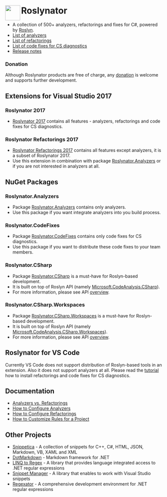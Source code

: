 # Roslynator <img align="left" width="48px" height="48px" src="http://pihrt.net/images/Roslynator.ico">

* A collection of 500+ analyzers, refactorings and fixes for C#, powered by [Roslyn](http://github.com/dotnet/roslyn).
* [List of analyzers](src/Analyzers/README.md)
* [List of refactorings](src/Refactorings/README.md)
* [List of code fixes for CS diagnostics](src/CodeFixes/README.md)
* [Release notes](ChangeLog.md)

### Donation

Although Roslynator products are free of charge, any [donation](https://www.paypal.com/cgi-bin/webscr?cmd=_s-xclick&hosted_button_id=BX85UA346VTN6) is welcome and supports further development.

## Extensions for Visual Studio 2017

### Roslynator 2017

* [Roslynator 2017](http://marketplace.visualstudio.com/items?itemName=josefpihrt.Roslynator2017) contains all features - analyzers, refactorings and code fixes for CS diagnostics.

### Roslynator Refactorings 2017

* [Roslynator Refactorings 2017](http://marketplace.visualstudio.com/items?itemName=josefpihrt.RoslynatorRefactorings2017) contains all features except analyzers, it is a subset of Roslynator 2017.
* Use this extension in combination with package [Roslynator.Analyzers](http://www.nuget.org/packages/Roslynator.Analyzers/) or if you are not interested in analyzers at all.

## NuGet Packages

### Roslynator.Analyzers

* Package [Roslynator.Analyzers](http://www.nuget.org/packages/Roslynator.Analyzers/) contains only analyzers.
* Use this package if you want integrate analyzers into you build process.

### Roslynator.CodeFixes

* Package [Roslynator.CodeFixes](http://www.nuget.org/packages/Roslynator.CodeFixes/) contains only code fixes for CS diagnostics.
* Use this package if you want to distribute these code fixes to your team members.

### Roslynator.CSharp

* Package [Roslynator.CSharp](http://www.nuget.org/packages/Roslynator.CSharp/) is a must-have for Roslyn-based development.
* It is built on top of Roslyn API (namely [Microsoft.CodeAnalysis.CSharp](http://www.nuget.org/packages/Microsoft.CodeAnalysis.CSharp/)).
* For more information, please see API [overview](src/CSharp/README.md).

### Roslynator.CSharp.Workspaces

* Package [Roslynator.CSharp.Workspaces](http://www.nuget.org/packages/Roslynator.CSharp.Workspaces/) is a must-have for Roslyn-based development.
* It is built on top of Roslyn API (namely [Microsoft.CodeAnalysis.CSharp.Workspaces](http://www.nuget.org/packages/Microsoft.CodeAnalysis.CSharp.Workspaces/)).
* For more information, please see API [overview](src/CSharp.Workspaces/README.md).

## Roslynator for VS Code

Currently VS Code does not support distribution of Roslyn-based tools in an extension.
Also it does not support analyzers at all.
Please read the [tutorial](docs/RoslynatorForVisualStudioCode.md) how to install refactorings and code fixes for CS diagnostics.

## Documentation

* [Analyzers vs. Refactorings](docs/AnalyzersVsRefactorings.md)
* [How to Configure Analyzers](docs/HowToConfigureAnalyzers.md)
* [How to Configure Refactorings](docs/HowToConfigureRefactorings.md)
* [How to Customize Rules for a Project](docs/HowToCustomizeRulesForProject.md)

## Other Projects

* [Snippetica](https://github.com/JosefPihrt/Snippetica) - A collection of snippets for C++, C#, HTML, JSON, Markdown, VB, XAML and XML
* [DotMarkdown](https://github.com/JosefPihrt/DotMarkdown) - Markdown framework for .NET
* [LINQ to Regex](https://github.com/JosefPihrt/LinqToRegex) - A library that provides language integrated access to .NET regular expressions
* [Snippet Manager](https://github.com/JosefPihrt/SnippetManager) - A library that enables to work with Visual Studio snippets
* [Regexator](http://pihrt.net/Regexator) - A comprehensive development environment for .NET regular expressions
